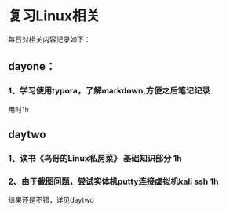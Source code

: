 # 复习Linux相关 

每日对相关内容记录如下：

## dayone：

### 1、学习使用typora，了解markdown,方便之后笔记记录

用时1h



## daytwo

### 1、读书《鸟哥的Linux私房菜》 基础知识部分 1h

### 2、由于截图问题，尝试实体机putty连接虚拟机kali ssh 1h 

结果还是不错，详见daytwo